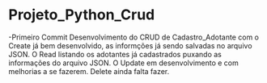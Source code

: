 # Projeto_Python_Crud
-Primeiro Commit 
Desenvolvimento do CRUD de Cadastro_Adotante com o Create já bem desenvolvido, 
as informções já sendo salvadas no arquivo JSON.
O Read listando os adotantes já cadastrados puxando as informações do arquivo JSON.
O Update em desenvolvimento e com melhorias a se fazerem.
Delete ainda falta fazer.
